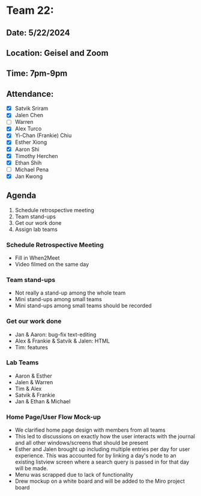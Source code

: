 # Team 22:

## Date: 5/22/2024

## Location: Geisel and Zoom

## Time: 7pm-9pm

## Attendance:

- [x] Satvik Sriram
- [x] Jalen Chen
- [ ] Warren
- [x] Alex Turco
- [x] Yi-Chan (Frankie) Chiu
- [x] Esther Xiong
- [x] Aaron Shi
- [x] Timothy Herchen
- [x] Ethan Shih
- [ ] Michael Pena
- [x] Jan Kwong

## Agenda

1. Schedule retrospective meeting
2. Team stand-ups
3. Get our work done
4. Assign lab teams

### Schedule Retrospective Meeting

- Fill in When2Meet
- Video filmed on the same day

### Team stand-ups

- Not really a stand-up among the whole team
- Mini stand-ups among small teams
- Mini stand-ups among small teams should be recorded

### Get our work done

- Jan & Aaron: bug-fix text-editing
- Alex & Frankie & Satvik & Jalen: HTML
- Tim: features

### Lab Teams

- Aaron & Esther
- Jalen & Warren
- Tim & Alex
- Satvik & Frankie
- Jan & Ethan & Michael

### Home Page/User Flow Mock-up

- We clarified home page design with members from all teams
- This led to discussions on exactly how the user interacts with the journal and all other windows/screens that should be present
- Esther and Jalen brought up including multiple entries per day for user experience. This was accounted for by linking a day's node to an existing listview screen where a search query is passed in for that day will be made.
- Menu was scrapped due to lack of functionality
- Drew mockup on a white board and will be added to the Miro project board
